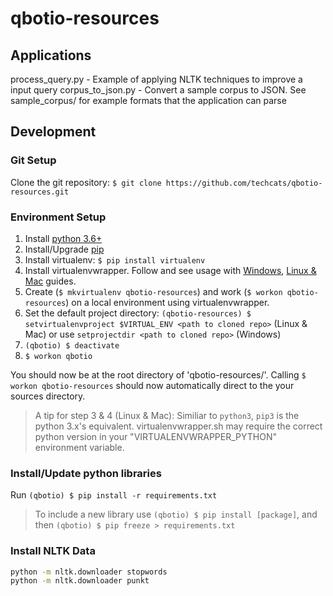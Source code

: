 # qbotio-resources

## Applications

process_query.py - Example of applying NLTK techniques to improve a input query
corpus_to_json.py - Convert a sample corpus to JSON. See sample_corpus/ for example formats that the application can parse

## Development

### Git Setup

Clone the git repository: ```$ git clone https://github.com/techcats/qbotio-resources.git```

### Environment Setup

1. Install [python 3.6+](https://www.python.org/)
2. Install/Upgrade [pip](https://pip.pypa.io/en/stable/installing/)
3. Install virtualenv: ```$ pip install virtualenv```
4. Install virtualenvwrapper. Follow and see usage with [Windows](https://pypi.python.org/pypi/virtualenvwrapper-win), [Linux & Mac](https://virtualenvwrapper.readthedocs.io/en/stable/) guides.
6. Create (```$ mkvirtualenv qbotio-resources```) and work (```$ workon qbotio-resources```) on a local environment using virtualenvwrapper.
7. Set the default project directory: ```(qbotio-resources) $ setvirtualenvproject $VIRTUAL_ENV <path to cloned repo>``` (Linux & Mac) or use ```setprojectdir <path to cloned repo>``` (Windows)
8. ```(qbotio) $ deactivate```
9. ```$ workon qbotio```

You should now be at the root directory of 'qbotio-resources/'. Calling ```$ workon qbotio-resources``` should now automatically direct to the your sources directory.

> A tip for step 3 & 4 (Linux & Mac): Similiar to ```python3```, ```pip3``` is the python 3.x's equivalent. virtualenvwrapper.sh may require the correct python version in your "VIRTUALENVWRAPPER_PYTHON" environment variable.

### Install/Update python libraries

Run ```(qbotio) $ pip install -r requirements.txt```

> To include a new library use ```(qbotio) $ pip install [package]```, and then ```(qbotio) $ pip freeze > requirements.txt```

### Install NLTK Data

```bash
python -m nltk.downloader stopwords
python -m nltk.downloader punkt
```